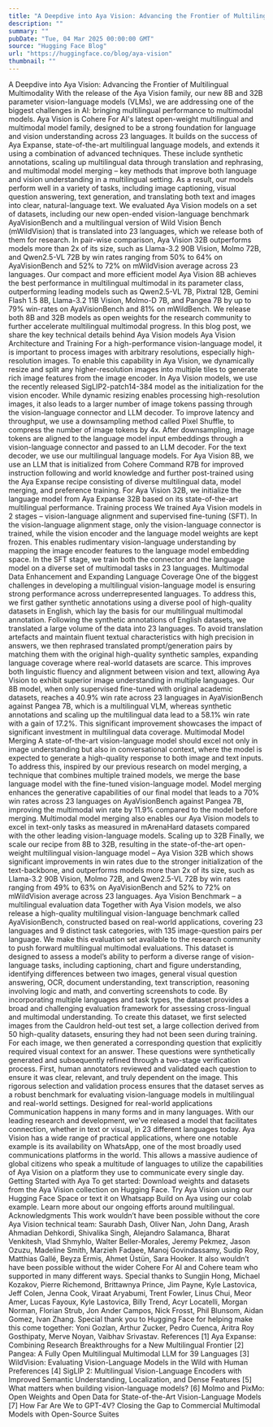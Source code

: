 ```yaml
---
title: "A Deepdive into Aya Vision: Advancing the Frontier of Multilingual Multimodality"
description: ""
summary: ""
pubDate: "Tue, 04 Mar 2025 00:00:00 GMT"
source: "Hugging Face Blog"
url: "https://huggingface.co/blog/aya-vision"
thumbnail: ""
---
```


A Deepdive into Aya Vision: Advancing the Frontier of Multilingual Multimodality
With the release of the Aya Vision family, our new 8B and 32B parameter vision-language models (VLMs), we are addressing one of the biggest challenges in AI: bringing multilingual performance to multimodal models.
Aya Vision is Cohere For AI's latest open-weight multilingual and multimodal model family, designed to be a strong foundation for language and vision understanding across 23 languages. It builds on the success of Aya Expanse, state-of-the-art multilingual language models, and extends it using a combination of advanced techniques. These include synthetic annotations, scaling up multilingual data through translation and rephrasing, and multimodal model merging – key methods that improve both language and vision understanding in a multilingual setting.
As a result, our models perform well in a variety of tasks, including image captioning, visual question answering, text generation, and translating both text and images into clear, natural-language text. We evaluated Aya Vision models on a set of datasets, including our new open-ended vision-language benchmark AyaVisionBench and a multilingual version of Wild Vision Bench (mWildVision) that is translated into 23 languages, which we release both of them for research.
In pair-wise comparison, Aya Vision 32B outperforms models more than 2x of its size, such as Llama-3.2 90B Vision, Molmo 72B, and Qwen2.5-VL 72B by win rates ranging from 50% to 64% on AyaVisionBench and 52% to 72% on mWildVision average across 23 languages.
Our compact and more efficient model Aya Vision 8B achieves the best performance in multilingual multimodal in its parameter class, outperforming leading models such as Qwen2.5-VL 7B, Pixtral 12B, Gemini Flash 1.5 8B, Llama-3.2 11B Vision, Molmo-D 7B, and Pangea 7B by up to 79% win-rates on AyaVisionBench and 81% on mWildBench.
We release both 8B and 32B models as open weights for the research community to further accelerate multilingual multimodal progress. In this blog post, we share the key technical details behind Aya Vision models
Aya Vision Architecture and Training
For a high-performance vision-language model, it is important to process images with arbitrary resolutions, especially high-resolution images. To enable this capability in Aya Vision, we dynamically resize and split any higher-resolution images into multiple tiles to generate rich image features from the image encoder. In Aya Vision models, we use the recently released SigLIP2-patch14-384 model as the initialization for the vision encoder.
While dynamic resizing enables processing high-resolution images, it also leads to a larger number of image tokens passing through the vision-language connector and LLM decoder. To improve latency and throughput, we use a downsampling method called Pixel Shuffle, to compress the number of image tokens by 4x. After downsampling, image tokens are aligned to the language model input embeddings through a vision-language connector and passed to an LLM decoder.
For the text decoder, we use our multilingual language models. For Aya Vision 8B, we use an LLM that is initialized from Cohere Command R7B for improved instruction following and world knowledge and further post-trained using the Aya Expanse recipe consisting of diverse multilingual data, model merging, and preference training. For Aya Vision 32B, we initialize the language model from Aya Expanse 32B based on its state-of-the-art multilingual performance.
Training process
We trained Aya Vision models in 2 stages – vision-language alignment and supervised fine-tuning (SFT). In the vision-language alignment stage, only the vision-language connector is trained, while the vision encoder and the language model weights are kept frozen. This enables rudimentary vision-language understanding by mapping the image encoder features to the language model embedding space. In the SFT stage, we train both the connector and the language model on a diverse set of multimodal tasks in 23 languages.
Multimodal Data Enhancement and Expanding Language Coverage
One of the biggest challenges in developing a multilingual vision-language model is ensuring strong performance across underrepresented languages. To address this, we first gather synthetic annotations using a diverse pool of high-quality datasets in English, which lay the basis for our multilingual multimodal annotation. Following the synthetic annotations of English datasets, we translated a large volume of the data into 23 languages. To avoid translation artefacts and maintain fluent textual characteristics with high precision in answers, we then rephrased translated prompt/generation pairs by matching them with the original high-quality synthetic samples, expanding language coverage where real-world datasets are scarce. This improves both linguistic fluency and alignment between vision and text, allowing Aya Vision to exhibit superior image understanding in multiple languages.
Our 8B model, when only supervised fine-tuned with original academic datasets, reaches a 40.9% win rate across 23 languages in AyaVisionBench against Pangea 7B, which is a multilingual VLM, whereas synthetic annotations and scaling up the multilingual data lead to a 58.1% win rate with a gain of 17.2%. This significant improvement showcases the impact of significant investment in multilingual data coverage.
Multimodal Model Merging
A state-of-the-art vision-language model should excel not only in image understanding but also in conversational context, where the model is expected to generate a high-quality response to both image and text inputs. To address this, inspired by our previous research on model merging, a technique that combines multiple trained models, we merge the base language model with the fine-tuned vision-language model.
Model merging enhances the generative capabilities of our final model that leads to a 70% win rates across 23 languages on AyaVisionBench against Pangea 7B, improving the multimodal win rate by 11.9% compared to the model before merging.
Multimodal model merging also enables our Aya Vision models to excel in text-only tasks as measured in mArenaHard datasets compared with the other leading vision-language models.
Scaling up to 32B
Finally, we scale our recipe from 8B to 32B, resulting in the state-of-the-art open-weight multilingual vision-language model – Aya Vision 32B which shows significant improvements in win rates due to the stronger initialization of the text-backbone, and outperforms models more than 2x of its size, such as Llama-3.2 90B Vision, Molmo 72B, and Qwen2.5-VL 72B by win rates ranging from 49% to 63% on AyaVisionBench and 52% to 72% on mWildVision average across 23 languages.
Aya Vision Benchmark – a multilingual evaluation data
Together with Aya Vision models, we also release a high-quality multilingual vision-language benchmark called AyaVisionBench, constructed based on real-world applications, covering 23 languages and 9 distinct task categories, with 135 image-question pairs per language.
We make this evaluation set available to the research community to push forward multilingual multimodal evaluations. This dataset is designed to assess a model’s ability to perform a diverse range of vision-language tasks, including captioning, chart and figure understanding, identifying differences between two images, general visual question answering, OCR, document understanding, text transcription, reasoning involving logic and math, and converting screenshots to code. By incorporating multiple languages and task types, the dataset provides a broad and challenging evaluation framework for assessing cross-lingual and multimodal understanding.
To create this dataset, we first selected images from the Cauldron held-out test set, a large collection derived from 50 high-quality datasets, ensuring they had not been seen during training. For each image, we then generated a corresponding question that explicitly required visual context for an answer. These questions were synthetically generated and subsequently refined through a two-stage verification process. First, human annotators reviewed and validated each question to ensure it was clear, relevant, and truly dependent on the image. This rigorous selection and validation process ensures that the dataset serves as a robust benchmark for evaluating vision-language models in multilingual and real-world settings.
Designed for real-world applications
Communication happens in many forms and in many languages. With our leading research and development, we’ve released a model that facilitates connection, whether in text or visual, in 23 different languages today.
Aya Vision has a wide range of practical applications, where one notable example is its availability on WhatsApp, one of the most broadly used communications platforms in the world. This allows a massive audience of global citizens who speak a multitude of languages to utilize the capabilities of Aya Vision on a platform they use to communicate every single day.
Getting Started with Aya
To get started:
Download weights and datasets from the Aya Vision collection on Hugging Face.
Try Aya Vision using our Hugging Face Space or text it on Whatsapp
Build on Aya using our colab example.
Learn more about our ongoing efforts around multilingual.
Acknowledgments
This work wouldn’t have been possible without the core Aya Vision technical team:
Saurabh Dash, Oliver Nan, John Dang, Arash Ahmadian Dehkordi, Shivalika Singh, Alejandro Salamanca, Bharat Venkitesh, Vlad Shmyhlo, Walter Beller-Morales, Jeremy Pekmez, Jason Ozuzu, Madeline Smith, Marzieh Fadaee, Manoj Govindassamy, Sudip Roy, Matthias Gallé, Beyza Ermis, Ahmet Üstün, Sara Hooker.
It also wouldn’t have been possible without the wider Cohere For AI and Cohere team who supported in many different ways. Special thanks to Sungjin Hong, Michael Kozakov, Pierre Richemond, Brittawnya Prince, Jim Payne, Kyle Lastovica, Jeff Colen, Jenna Cook, Viraat Aryabumi, Trent Fowler, Linus Chui, Meor Amer, Lucas Fayoux, Kyle Lastovica, Billy Trend, Acyr Locatelli, Morgan Norman, Florian Strub, Jon Ander Campos, Nick Frosst, Phil Blunsom, Aidan Gomez, Ivan Zhang.
Special thank you to Hugging Face for helping make this come together: Yoni Gozlan, Arthur Zucker, Pedro Cuenca, Aritra Roy Gosthipaty, Merve Noyan, Vaibhav Srivastav.
References
[1] Aya Expanse: Combining Research Breakthroughs for a New Multilingual Frontier
[2] Pangea: A Fully Open Multilingual Multimodal LLM for 39 Languages
[3] WildVision: Evaluating Vision-Language Models in the Wild with Human Preferences
[4] SigLIP 2: Multilingual Vision-Language Encoders with Improved Semantic Understanding, Localization, and Dense Features
[5] What matters when building vision-language models?
[6] Molmo and PixMo: Open Weights and Open Data for State-of-the-Art Vision-Language Models
[7] How Far Are We to GPT-4V? Closing the Gap to Commercial Multimodal Models with Open-Source Suites